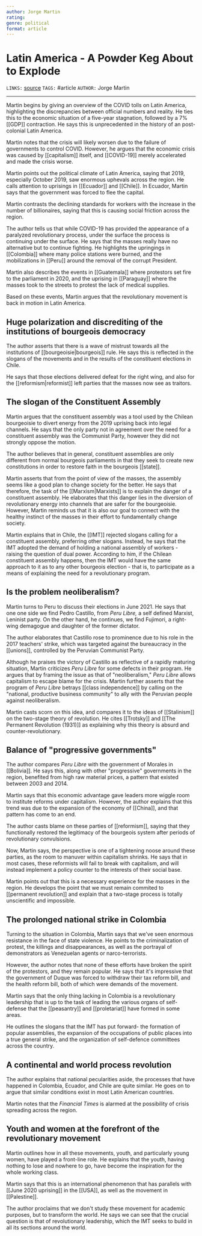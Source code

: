 ```yaml
---
author: Jorge Martin
rating: 
genre: political
format: article
---
```

# Latin America - A Powder Keg About to Explode
`LINKS:` [source](https://socialistrevolution.org/latin-america-a-powder-keg-about-to-explode/)
`TAGS:` #article 
`AUTHOR:` Jorge Martin

---
 Martin begins by giving an overview of the COVID tolls on Latin America, highlighting the discrepancies between official numbers and reality. He ties this to the economic situation of a five-year stagnation, followed by a 7% [[GDP]] contraction. He says this is unprecedented in the history of an post-colonial Latin America. 
 
 Martin notes that the crisis will likely worsen due to the failure of governments to control COVID. However, he argues that the economic crisis was caused by [[capitalism]] itself, and [[COVID-19]] merely accelerated and made the crisis worse. 
 
 Martin points out the political climate of Latin America, saying that 2019, especially October 2019, saw enormous uphevals across the region. He calls attention to uprisings in [[Ecuador]] and [[Chile]]. In Ecuador, Martin says that the government was forced to flee the capital. 
 
 Martin contrasts the declining standards for workers with the increase in the number of billionaires, saying that this is causing social friction across the region. 
 
 The author tells us that while COVID-19 has provided the appearance of a paralyzed revolutionary process, under the surface the process is continuing under the surface. He says that the masses really have no alternative but to continue fighting. He highlights the upringings in [[Colombia]] where many police stations were burned, and the mobilizations in [[Peru]] around the removal of the corrupt President. 
 
 Martin also describes the events in [[Guatemala]] where protestors set fire to the parliament in 2020, and the uprising in [[Paraguay]] where the masses took to the streets to protest the lack of medical supplies. 
 
 Based on these events, Martin argues that the revolutionary movement is back in motion in Latin America. 
 
 ## Huge polarization and discrediting of the institutions of bourgeois democracy
 The author asserts that there is a wave of mistrust towards all the institutions of [[bourgeoisie|bourgeois]] rule. He says this is reflected in the slogans of the movements and in the results of the constituent elections in Chile. 
 
 He says that those elections delivered defeat for the right wing, and also for the [[reformism|reformist]] left parties that the masses now see as traitors. 
 
 ## The slogan of the Constituent Assembly
 Martin argues that the constituent assembly was a tool used by the Chilean bourgeoisie to divert energy from the 2019 uprising back into legal channels. He says that the only party not in agreement over the need for a constituent assembly was the Communist Party, however they did not strongly oppose the motion. 
 
 The author believes that in general, constituent assemblies are only different from normal bourgeois parliaments in that they seek to create new constitutions in order to restore faith in the bourgeois [[state]]. 
 
 Martin asserts that from the point of view of the masses, the assembly seems like a good plan to change society for the better. He says that therefore, the task of the [[Marxism|Marxists]] is to explain the danger of a constituent assembly. He elaborates that this danger lies in the diversion of revolutionary energy into channels that are safer for the bourgeoisie. However, Martin reminds us that it is also our goal to connect with the healthy instinct of the masses in their effort to fundamentally change society.
 
 Martin explains that in Chile, the [[IMT]] rejected slogans calling for a constituent assembly, preferring other slogans. Instead, he says that the IMT adopted the demand of holding a national assembly of workers - raising the question of dual power. According to him, if the Chilean constituent assembly happens, then the IMT would have the same approach to it as to any other bourgeois election - that is, to participate as a means of explaining the need for a revolutionary program. 
 
 ## Is the problem neoliberalism?
 Martin turns to Peru to discuss their elections in June 2021. He says that one one side we find Pedro Castillo, from *Peru Libre,* a self defined Marxist, Leninist party. On the other hand, he continues, we find Fujimori, a right-wing demagogue and daughter of the former dictator. 
 
 The author elaborates that Castillo rose to prominence due to his role in the 2017 teachers' strike, which was targeted against the bureaucracy in the [[unions]], controlled by the Peruvian Communist Party. 
 
 Although he praises the victory of Castillo as reflective of a rapidly maturing situation, Martin criticizes *Peru Libre* for some defects in their program. He argues that by framing the issue as that of "neoliberalism," *Peru Libre* allows capitalism to escape blame for the crisis. Martin further asserts that the program of *Peru Libre* betrays [[class independence]] by calling on the "national, productive business community" to ally with the Peruvian people against neoliberalism. 
 
 Martin casts scorn on this idea, and compares it to the ideas of [[Stalinism]] on the two-stage theory of revolution. He cites [[Trotsky]] and [[The Permanent Revolution (1931)]] as explaining why this theory is absurd and counter-revolutionary. 
 
 ## Balance of "progressive governments"
 The author compares *Peru Libre* with the government of Morales in [[Bolivia]]. He says this, along with other "progressive" governments in the region, benefited from high raw material prices, a pattern that existed between 2003 and 2014. 
 
 Martin says that this economic advantage gave leaders more wiggle room to institute reforms under capitalism. However, the author explains that this trend was due to the expansion of the economy of [[China]], and that pattern has come to an end. 
 
 The author casts blame on these parties of [[reformism]], saying that they functionally restored the legitimacy of the bourgeois system after periods of revolutionary convulsions.
 
 Now, Martin says, the perspective is one of a tightening noose around these parties, as the room to manuver within capitalism shrinks. He says that in most cases, these reformists will fail to break with capitalism, and will instead implement a policy counter to the interests of their social base. 
 
 Martin points out that this is a necessary experience for the masses in the region. He develops the point that we must remain commited to [[permanent revolution]] and explain that a two-stage process is totally unscientific and impossible. 
 
 ## The prolonged national strike in Colombia
 Turning to the situation in Colombia, Martin says that we've seen enormous resistance in the face of state violence. He points to the criminalization of protest, the killings and disappearances, as well as the portrayal of demonstrators as Venezuelan agents or narco-terrorists. 
 
 However, the author notes that none of these efforts have broken the spirit of the protestors, and they remain popular. He says that it's impressive that the government of Duque was forced to withdraw their tax reform bill, and the health reform bill, both of which were demands of the movement. 
 
 Martin says that the only thing lacking in Colombia is a revolutionary leadership that is up to the task of leading the various organs of self-defense that the [[peasantry]] and [[proletariat]] have formed in some areas. 
 
 He outlines the slogans that the IMT has put forward- the formation of popular assemblies, the expansion of the occupations of public places into a true general strike, and the organization of self-defence committees across the country. 
 
 ## A continental and world process revolution
 The author explains that national pecularities aside, the processes that have happened in Colombia, Ecuador, and Chile are quite similar. He goes on to argue that similar conditions exist in most Latin American countries. 
 
 Martin notes that the *Financial Times* is alarmed at the possibility of crisis spreading across the region. 
 
 ## Youth and women at the forefront of the revolutionary movement
 Martin outlines how in all these movements, youth, and particularly young women, have played a front-line role. He explains that the youth, having nothing to lose and nowhere to go, have become the inspiration for the whole working class. 
 
 Martin says that this is an international phenomenon that has parallels with [[June 2020 uprising]] in the [[USA]], as well as the movement in [[Palestine]]. 
 
 The author proclaims that we don't study these movement for academic purposes, but to transform the world. He says we can see that the crucial question is that of revolutionary leadership, which the IMT seeks to build in all its sections around the world. 